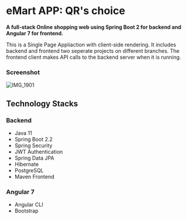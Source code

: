 # eMart APP: QR's choice
**A full-stack Online shopping web using Spring Boot 2 for backend and Angular 7 for frontend.**

This is a Single Page Appliaction with client-side rendering. It includes backend and frontend two seperate projects on different branches. The frontend client makes API calls to the backend server when it is running.

### Screenshot
![IMG_1901](https://user-images.githubusercontent.com/56353800/134356846-04436c5f-528d-475d-94f9-5a5779cd64f0.jpg)



## Technology Stacks
### Backend

- Java 11
- Spring Boot 2.2
- Spring Security
- JWT Authentication
- Spring Data JPA
- Hibernate
- PostgreSQL
- Maven
Frontend

### Angular 7
- Angular CLI
- Bootstrap

